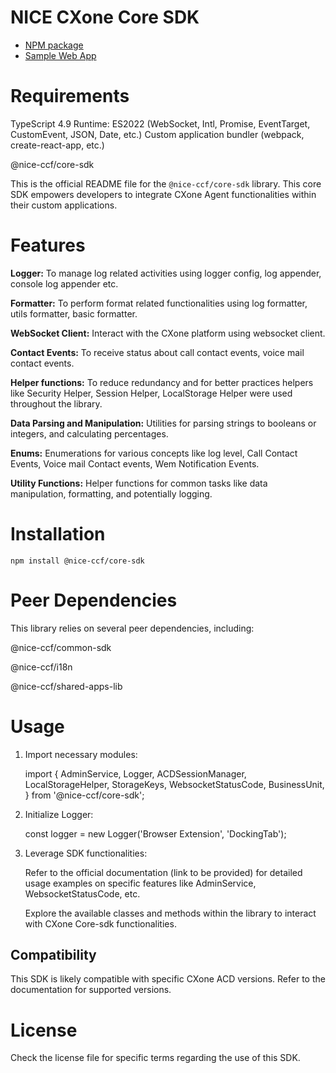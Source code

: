 # NICE CXone Core SDK

*  [NPM package](https://www.npmjs.com/package/@nice-ccf/core-sdk)
*  [Sample Web App](https://github.com/nice-cxone/webapp-acd-cxagent-sdk-consumer)

# Requirements

TypeScript 4.9
Runtime: ES2022 (WebSocket, Intl, Promise, EventTarget, CustomEvent, JSON, Date, etc.)
Custom application bundler (webpack, create-react-app, etc.)

@nice-ccf/core-sdk

This is the official README file for the `@nice-ccf/core-sdk` library. This core SDK empowers developers to integrate CXone Agent functionalities within their custom applications.

# Features

<b>Logger:</b> To manage log related activities using logger config, log appender, console log appender etc.

<b>Formatter:</b> To perform format related functionalities using log formatter, utils formatter, basic formatter.

<b>WebSocket Client:</b> Interact with the CXone platform using websocket client.

<b>Contact Events:</b> To receive status about call contact events, voice mail contact events.

<b>Helper functions:</b> To reduce redundancy and for better practices helpers like Security Helper, Session Helper, LocalStorage Helper were used throughout the library.

<b>Data Parsing and Manipulation:</b> Utilities for parsing strings to booleans or integers, and calculating percentages.

<b>Enums:</b> Enumerations for various concepts like log level, Call Contact Events, Voice mail Contact events, Wem Notification Events.

<b>Utility Functions:</b> Helper functions for common tasks like data manipulation, formatting, and potentially logging.


# Installation

`npm install @nice-ccf/core-sdk`


# Peer Dependencies
This library relies on several peer dependencies, including:

@nice-ccf/common-sdk

@nice-ccf/i18n

@nice-ccf/shared-apps-lib


# Usage

1. Import necessary modules:
   

      import {
      AdminService,
         Logger,
      ACDSessionManager,
      LocalStorageHelper,
      StorageKeys,
      WebsocketStatusCode,
      BusinessUnit,
   } from '@nice-ccf/core-sdk';

2. Initialize Logger:

      const logger = new Logger('Browser Extension', 'DockingTab');

3. Leverage SDK functionalities:

      Refer to the official documentation (link to be provided) for detailed usage examples on specific features like AdminService, WebsocketStatusCode, etc.
      
      Explore the available classes and methods within the library to interact with CXone Core-sdk functionalities.

## Compatibility

This SDK is likely compatible with specific CXone ACD versions. Refer to the documentation for supported versions.

# License

Check the license file for specific terms regarding the use of this SDK.